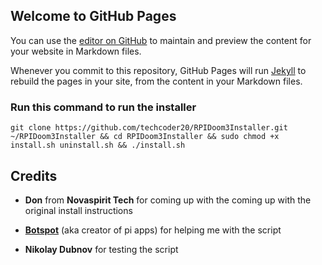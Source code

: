 ## Welcome to GitHub Pages

You can use the [editor on GitHub](https://github.com/techcoder20/RPIDoom3Installer/edit/gh-pages/index.md) to maintain and preview the content for your website in Markdown files.

Whenever you commit to this repository, GitHub Pages will run [Jekyll](https://jekyllrb.com/) to rebuild the pages in your site, from the content in your Markdown files.

### Run this command to run the installer


```git clone https://github.com/techcoder20/RPIDoom3Installer.git ~/RPIDoom3Installer && cd RPIDoom3Installer && sudo chmod +x install.sh uninstall.sh && ./install.sh```



## Credits
- **Don** from **Novaspirit Tech** for coming up with the coming up with the original install instructions  

- **[Botspot](https://github.com/botspot)** (aka creator of pi apps) for helping me with the script  

- **Nikolay Dubnov** for testing the script  

